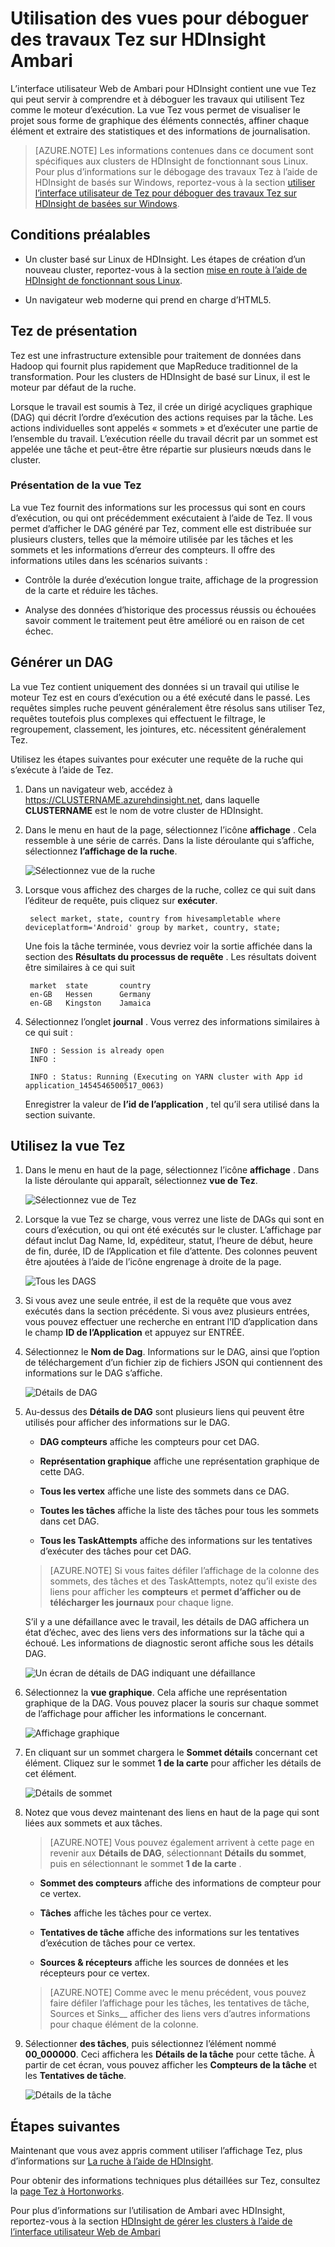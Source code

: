 <properties
pageTitle="Utiliser le mode de Tez Ambari avec HDInsight | Azure"
description="Apprenez à utiliser la vue Ambari Tez pour déboguer des travaux Tez sur HDInsight."
services="hdinsight"
documentationCenter=""
authors="Blackmist"
manager="jhubbard"
editor="cgronlun"/>

<tags
ms.service="hdinsight"
ms.devlang="na"
ms.topic="article"
ms.tgt_pltfrm="na"
ms.workload="big-data"
ms.date="10/04/2016"
ms.author="larryfr"/>

# <a name="use-ambari-views-to-debug-tez-jobs-on-hdinsight"></a>Utilisation des vues pour déboguer des travaux Tez sur HDInsight Ambari

L’interface utilisateur Web de Ambari pour HDInsight contient une vue Tez qui peut servir à comprendre et à déboguer les travaux qui utilisent Tez comme le moteur d’exécution. La vue Tez vous permet de visualiser le projet sous forme de graphique des éléments connectés, affiner chaque élément et extraire des statistiques et des informations de journalisation.

> [AZURE.NOTE] Les informations contenues dans ce document sont spécifiques aux clusters de HDInsight de fonctionnant sous Linux. Pour plus d’informations sur le débogage des travaux Tez à l’aide de HDInsight de basés sur Windows, reportez-vous à la section [utiliser l’interface utilisateur de Tez pour déboguer des travaux Tez sur HDInsight de basées sur Windows](hdinsight-debug-tez-ui.md).

## <a name="prerequisites"></a>Conditions préalables

* Un cluster basé sur Linux de HDInsight. Les étapes de création d’un nouveau cluster, reportez-vous à la section [mise en route à l’aide de HDInsight de fonctionnant sous Linux](hdinsight-hadoop-linux-tutorial-get-started.md).

* Un navigateur web moderne qui prend en charge d’HTML5.

## <a name="understanding-tez"></a>Tez de présentation

Tez est une infrastructure extensible pour traitement de données dans Hadoop qui fournit plus rapidement que MapReduce traditionnel de la transformation. Pour les clusters de HDInsight de basé sur Linux, il est le moteur par défaut de la ruche.

Lorsque le travail est soumis à Tez, il crée un dirigé acycliques graphique (DAG) qui décrit l’ordre d’exécution des actions requises par la tâche. Les actions individuelles sont appelés « sommets » et d’exécuter une partie de l’ensemble du travail. L’exécution réelle du travail décrit par un sommet est appelée une tâche et peut-être être répartie sur plusieurs nœuds dans le cluster.

### <a name="understanding-the-tez-view"></a>Présentation de la vue Tez

La vue Tez fournit des informations sur les processus qui sont en cours d’exécution, ou qui ont précédemment exécutaient à l’aide de Tez. Il vous permet d’afficher le DAG généré par Tez, comment elle est distribuée sur plusieurs clusters, telles que la mémoire utilisée par les tâches et les sommets et les informations d’erreur des compteurs. Il offre des informations utiles dans les scénarios suivants :

* Contrôle la durée d’exécution longue traite, affichage de la progression de la carte et réduire les tâches.

* Analyse des données d’historique des processus réussis ou échouées savoir comment le traitement peut être amélioré ou en raison de cet échec.

## <a name="generate-a-dag"></a>Générer un DAG

La vue Tez contient uniquement des données si un travail qui utilise le moteur Tez est en cours d’exécution ou a été exécuté dans le passé. Les requêtes simples ruche peuvent généralement être résolus sans utiliser Tez, requêtes toutefois plus complexes qui effectuent le filtrage, le regroupement, classement, les jointures, etc. nécessitent généralement Tez.

Utilisez les étapes suivantes pour exécuter une requête de la ruche qui s’exécute à l’aide de Tez.

1. Dans un navigateur web, accédez à https://CLUSTERNAME.azurehdinsight.net, dans laquelle __CLUSTERNAME__ est le nom de votre cluster de HDInsight.

2. Dans le menu en haut de la page, sélectionnez l’icône __affichage__ . Cela ressemble à une série de carrés. Dans la liste déroulante qui s’affiche, sélectionnez __l’affichage de la ruche__. 

    ![Sélectionnez vue de la ruche](./media/hdinsight-debug-ambari-tez-view/selecthive.png)

3. Lorsque vous affichez des charges de la ruche, collez ce qui suit dans l’éditeur de requête, puis cliquez sur __exécuter__.

        select market, state, country from hivesampletable where deviceplatform='Android' group by market, country, state;
    
    Une fois la tâche terminée, vous devriez voir la sortie affichée dans la section des __Résultats du processus de requête__ . Les résultats doivent être similaires à ce qui suit
    
        market  state       country
        en-GB   Hessen      Germany
        en-GB   Kingston    Jamaica
        
4. Sélectionnez l’onglet __journal__ . Vous verrez des informations similaires à ce qui suit :
    
        INFO : Session is already open
        INFO :

        INFO : Status: Running (Executing on YARN cluster with App id application_1454546500517_0063)

    Enregistrer la valeur de __l’id de l’application__ , tel qu’il sera utilisé dans la section suivante.

## <a name="use-the-tez-view"></a>Utilisez la vue Tez

1. Dans le menu en haut de la page, sélectionnez l’icône __affichage__ . Dans la liste déroulante qui apparaît, sélectionnez __vue de Tez__.

    ![Sélectionnez vue de Tez](./media/hdinsight-debug-ambari-tez-view/selecttez.png)

2. Lorsque la vue Tez se charge, vous verrez une liste de DAGs qui sont en cours d’exécution, ou qui ont été exécutés sur le cluster. L’affichage par défaut inclut Dag Name, Id, expéditeur, statut, l’heure de début, heure de fin, durée, ID de l’Application et file d’attente. Des colonnes peuvent être ajoutées à l’aide de l’icône engrenage à droite de la page.

    ![Tous les DAGS](./media/hdinsight-debug-ambari-tez-view/alldags.png)

3. Si vous avez une seule entrée, il est de la requête que vous avez exécutés dans la section précédente. Si vous avez plusieurs entrées, vous pouvez effectuer une recherche en entrant l’ID d’application dans le champ __ID de l’Application__ et appuyez sur ENTRÉE.

4. Sélectionnez le __Nom de Dag__. Informations sur le DAG, ainsi que l’option de téléchargement d’un fichier zip de fichiers JSON qui contiennent des informations sur le DAG s’affiche.

    ![Détails de DAG](./media/hdinsight-debug-ambari-tez-view/dagdetails.png)

5. Au-dessus des __Détails de DAG__ sont plusieurs liens qui peuvent être utilisés pour afficher des informations sur le DAG.

    * __DAG compteurs__ affiche les compteurs pour cet DAG.
    
    * __Représentation graphique__ affiche une représentation graphique de cette DAG.
    
    * __Tous les vertex__ affiche une liste des sommets dans ce DAG.
    
    * __Toutes les tâches__ affiche la liste des tâches pour tous les sommets dans cet DAG.
    
    * __Tous les TaskAttempts__ affiche des informations sur les tentatives d’exécuter des tâches pour cet DAG.
    
    > [AZURE.NOTE] Si vous faites défiler l’affichage de la colonne des sommets, des tâches et des TaskAttempts, notez qu’il existe des liens pour afficher les __compteurs__ et __permet d’afficher ou de télécharger les journaux__ pour chaque ligne.

    S’il y a une défaillance avec le travail, les détails de DAG affichera un état d’échec, avec des liens vers des informations sur la tâche qui a échoué. Les informations de diagnostic seront affiche sous les détails DAG.
    
    ![Un écran de détails de DAG indiquant une défaillance](./media/hdinsight-debug-ambari-tez-view/faileddag.png)

7. Sélectionnez la __vue graphique__. Cela affiche une représentation graphique de la DAG. Vous pouvez placer la souris sur chaque sommet de l’affichage pour afficher les informations le concernant.

    ![Affichage graphique](./media/hdinsight-debug-ambari-tez-view/dagdiagram.png)

8. En cliquant sur un sommet chargera le __Sommet détails__ concernant cet élément. Cliquez sur le sommet __1 de la carte__ pour afficher les détails de cet élément.

    ![Détails de sommet](./media/hdinsight-debug-ambari-tez-view/vertexdetails.png)

9. Notez que vous devez maintenant des liens en haut de la page qui sont liées aux sommets et aux tâches.

    > [AZURE.NOTE] Vous pouvez également arrivent à cette page en revenir aux __Détails de DAG__, sélectionnant __Détails du sommet__, puis en sélectionnant le sommet __1 de la carte__ .

    * __Sommet des compteurs__ affiche des informations de compteur pour ce vertex.
    
    * __Tâches__ affiche les tâches pour ce vertex.
    
    * __Tentatives de tâche__ affiche des informations sur les tentatives d’exécution de tâches pour ce vertex.
    
    * __Sources & récepteurs__ affiche les sources de données et les récepteurs pour ce vertex.

    > [AZURE.NOTE] Comme avec le menu précédent, vous pouvez faire défiler l’affichage pour les tâches, les tentatives de tâche, Sources et Sinks__ afficher des liens vers d’autres informations pour chaque élément de la colonne.

10. Sélectionner __des tâches__, puis sélectionnez l’élément nommé __00_000000__. Ceci affichera les __Détails de la tâche__ pour cette tâche. À partir de cet écran, vous pouvez afficher les __Compteurs de la tâche__ et les __Tentatives de tâche__.

    ![Détails de la tâche](./media/hdinsight-debug-ambari-tez-view/taskdetails.png)

## <a name="next-steps"></a>Étapes suivantes

Maintenant que vous avez appris comment utiliser l’affichage Tez, plus d’informations sur [La ruche à l’aide de HDInsight](hdinsight-use-hive.md).

Pour obtenir des informations techniques plus détaillées sur Tez, consultez la [page Tez à Hortonworks](http://hortonworks.com/hadoop/tez/).

Pour plus d’informations sur l’utilisation de Ambari avec HDInsight, reportez-vous à la section [HDInsight de gérer les clusters à l’aide de l’interface utilisateur Web de Ambari](hdinsight-hadoop-manage-ambari.md)

